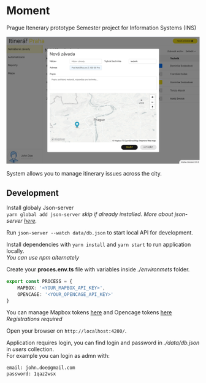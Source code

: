 # Moment

Prague Itenerary prototype
Semester project for Information Systems (INS)

![](screen.png)

System allows you to manage itinerary issues across the city.

## Development

Install globaly Json-server  
`yarn global add json-server`
*skip if already installed. More about json-server [here](https://github.com/typicode/json-server).*

Run `json-server --watch data/db.json` to start local API for development.

Install dependencies with `yarn install` and `yarn start` to run application locally.  
*You can use npm alternately*

Create your **proces.env.ts** file with variables inside *./environmets* folder.

```ts
export const PROCESS = {
	MAPBOX: '<YOUR_MAPBOX_API_KEY>',
	OPENCAGE: '<YOUR_OPENCAGE_API_KEY>'
}
```

You can manage Mapbox tokens [here](https://account.mapbox.com/auth/signin/?route-to=%22/access-tokens/%22) and Opencage tokens [here](https://opencagedata.com/api)  
*Registrations required*

Open your browser on `http://localhost:4200/`.

Application requires login, you can find login and password in *./data/db.json*  in *users* collection.  
For example you can login as admn with:

```
email: john.doe@gmail.com
password: 1qaz2wsx
```